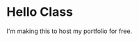 <!DOCTYPE html>
<html>
  <head>
    <meta charset="utf-8">

  </head>
  <body>
    <h1>Hello Class </h1>
    <p>I'm making this to host my portfolio for free.</p>
  </body>
</html>
